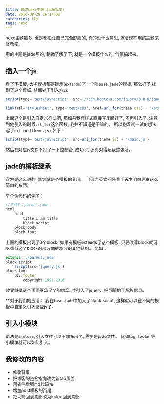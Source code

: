 ```yaml
---
title: 修改hexo主题(Jade版本)
date: 2016-08-29 16:14:08
categories: 试水
tags: hexo
---
```

hexo主题虽多, 但是都没让自己完全舒服的, 真的没什么意思, 就着现在用的主题来修改吧。
<!--more-->
用的主题是jade写的, 稍微了解了下, 就是一个模板什么的, 气氛搞起来。

## 插入一个js

看了下模板, 大多模板都是继承(`extends`)了一个叫`base.jade`的模板, 那么好了,找到了这个模板, 根据以下引入方式：

```js
script(type='text/javascript', src='//cdn.bootcss.com/jquery/3.0.0/jquery.min.js')
```
```js
link(rel='stylesheet', type='text/css', href=url_for(theme.css) + '/style.css' + '?v=' + theme.version)
```
上面这个是引入自定义样式吧, 那如果我有样式直接写里面好了, 不再引入了, 注意到他引入的时候`url_for`这个函数, 我并不知道是干嘛的。
所以抱着试一试的想法写了`url_for(theme.js)`,如下：

```js
script(type='text/javascript', src=url_for(theme.js) + '/main.js')
```
然后在对应js文件下打了一下控制台, 成功了, 还真对得起我这张脸。

## jade的模板继承

官方是这么说的, 其实就是个模板的复用。
（因为英文不好看半天才明白原来这么简单的东西）

举个伪代码的例子：

```js
//文件名：parent.jade
html
    head
        title i am title
        block script
    block body
    block foot
```

上面的模板出现了3个block, 如果有模板extends了这个模板, 只要改写block就可以重载这个block的部分而继承父的其他结构。
比如：

```js
extends './parent.jade'
block script
    script(src='jquery.js')
block foot
    div.footer
        copyright 1991~2016
```

效果就是这个页面继承了父的内容, 并引入了jquery, 把页脚加了版权信息。

**对于我们的应用： 我在`base.jade`中加入了block script, 这样就可以在不同的模板中自定义引入哪些js了。

## 引入小模块

语法是`include`, 引入文件可以不加拓展名, 需要是jade文件。
比如tag, footer 等小模块就可以如此引入。

## 我修改的内容
+ 修改背景
+ 把博客的链接指向改为新tab页面
+ 用插件增强md代码快
+ 增加post模板的页尾
+ 把火箭回到顶部改为kotori回到顶部

